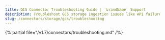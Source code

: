 ```yaml
---
title: GCS Connector Troubleshooting Guide | `brandName` Support
description: Troubleshoot GCS storage ingestion issues like API failures, object not found, or token issues.
slug: /connectors/storage/gcs/troubleshooting
---
```


{% partial file="/v1.7/connectors/troubleshooting.md" /%}
